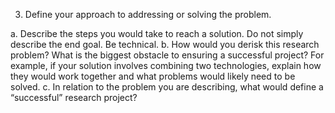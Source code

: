 3. Define your approach to addressing or solving the problem. 

a. Describe the steps you would take to reach a solution. Do not simply describe the end goal. Be technical. 
b. How would you derisk this research problem? What is the biggest obstacle to ensuring a successful project? For example, if your solution involves combining two technologies, explain how they would work together and what problems would likely need to be solved.
c. In relation to the problem you are describing, what would define a “successful” research project?  